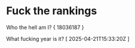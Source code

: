 # Fuck the rankings

Who the hell am I?
{ 18036187 }

What fucking year is it?
[ 2025-04-21T15:33:20Z ]
